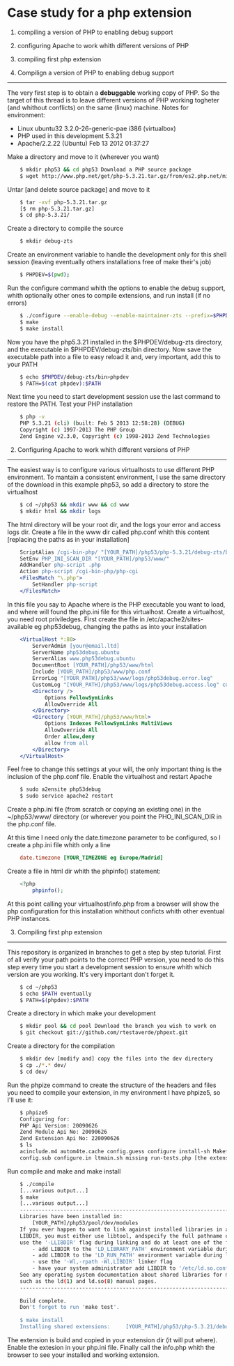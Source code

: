 Case study for a php extension 
===
1. compiling a version of PHP to enabling debug support 
2. configuring Apache to work whith different versions of PHP 
3. compiling first php extension 


1. Compilign a version of PHP to enabling debug support 
---
The very first step is to obtain a **debuggable** working copy of PHP. 
So the target of this thread is to leave different versions of PHP working togheter (and whithout conflicts) 
on the same (linux) machine. 
Notes for environment:

- Linux ubuntu32 3.2.0-26-generic-pae i386 (virtualbox)
- PHP used in this development 5.3.21
- Apache/2.2.22 (Ubuntu) Feb 13 2012 01:37:27

Make a directory and move to it (wherever you want)
```bash
	$ mkdir php53 && cd php53 Download a PHP source package
	$ wget http://www.php.net/get/php-5.3.21.tar.gz/from/es2.php.net/mirror
```
Untar [and delete source package] and move to it
```bash
	$ tar -xvf php-5.3.21.tar.gz
	[$ rm php-5.3.21.tar.gz]
	$ cd php-5.3.21/ 
```
Create a directory to compile the source
```bash
	$ mkdir debug-zts 
```
Create an environment variable to handle the development only for this shell session (leaving eventually others 
installations free of make their's job)
```bash
	$ PHPDEV=$(pwd); 
```
Run the configure command whith the options to enable the debug support, whith optionally other ones to compile extensions, and run install (if no errors)
```bash
	$ ./configure --enable-debug --enable-maintainer-zts --prefix=$PHPDEV/debug-zts [ more options ]
	$ make
	$ make install
```
Now you have the php5.3.21 installed in the $PHPDEV/debug-zts directory, and the executable in $PHPDEV/debug-zts/bin 
directory. Now save the executable path into a file to easy reload it and, very important, add this to your PATH
```bash
	$ echo $PHPDEV/debug-zts/bin>phpdev
	$ PATH=$(cat phpdev):$PATH
```
Next time you need to start development session use the last command to restore the PATH.
Test your PHP installation
```bash
	$ php -v
	PHP 5.3.21 (cli) (built: Feb 5 2013 12:58:28) (DEBUG)
	Copyright (c) 1997-2013 The PHP Group
	Zend Engine v2.3.0, Copyright (c) 1998-2013 Zend Technologies 
```
2. Configuring Apache to work whith different versions of PHP 
---
The easiest way is to configure various virtualhosts to use different PHP environment. To mantain a consistent environment, I use the same directory of the download in this example php53, so add a directory to store the virtualhost
```bash
	$ cd ~/php53 && mkdir www && cd www
	$ mkdir html && mkdir logs
```
The html directory will be your root dir, and the logs your error and access logs dir. Create a file in the www dir called php.conf whith this content [replacing the paths as in your installation]
```apache
	ScriptAlias /cgi-bin-php/ "[YOUR_PATH]/php53/php-5.3.21/debug-zts/bin/"
	SetEnv PHP_INI_SCAN_DIR "[YOUR_PATH]/php53/www/"
	AddHandler php-script .php
	Action php-script /cgi-bin-php/php-cgi
	<FilesMatch "\.php">
		SetHandler php-script
	</FilesMatch>
```
In this file you say to Apache where is the PHP executable you want to load, and where will found the php.ini 
file for this virtualhost. 
Create a virtualhost, you need root priviledges. First create the file in /etc/apache2/sites-available eg php53debug, 
changing the paths as into your installation

```apache
	<VirtualHost *:80>
		ServerAdmin [your@email.ltd]
		ServerName php53debug.ubuntu
		ServerAlias www.php53debug.ubuntu
		DocumentRoot [YOUR_PATH]/php53/www/html
		Include [YOUR_PATH]/php53/www/php.conf
		ErrorLog "[YOUR_PATH]/php53/www/logs/php53debug.error.log"
		CustomLog "[YOUR_PATH]/php53/www/logs/php53debug.access.log" common
		<Directory />
			Options FollowSymLinks
			AllowOverride All
		</Directory>
		<Directory [YOUR_PATH]/php53/www/html>
			Options Indexes FollowSymLinks MultiViews
			AllowOverride All
			Order allow,deny
			allow from all
		</Directory>
	</VirtualHost>
```

Feel free to change this settings at your will, the only important thing is the inclusion of the php.conf file. Enable the virtualhost and restart Apache
```bash
	$ sudo a2ensite php53debug
	$ sudo service apache2 restart 
```
Create a php.ini file (from scratch or copying an existing one) in the ~/php53/www/ directory (or wherever you point the PHO_INI_SCAN_DIR in the php.conf file.

At this time I need only the date.timezone parameter to be configured, so I create a php.ini file whith only a line

```ini
	date.timezone [YOUR_TIMEZONE eg Europe/Madrid]
```

Create a file in html dir whith the phpinfo() statement:

```php
	<?php
		phpinfo();
```
	
At this point calling your virtualhost/info.php from a browser will show the php configuration for this installation whithout conficts whith other eventual PHP instances.

3. Compiling first php extension 
---

This repository is organized in branches to get a step by step tutorial. First of all verify your path points to the correct PHP version, you need to do this step every time you start a development session to ensure whith which version are you working. It's very important don't forget it.
```bash
	$ cd ~/php53
	$ echo $PATH eventually
	$ PATH=$(phpdev):$PATH 
```
Create a directory in which make your development
```bash
	$ mkdir pool && cd pool Download the branch you wish to work on
	$ git checkout git://github.com/rtestaverde/phpext.git 
```
Create a directory for the compilation
```bash
	$ mkdir dev [modify and] copy the files into the dev directory
	$ cp ./*.* dev/
	$ cd dev/ 
```
Run the phpize command to create the structure of the headers and files you need to compile your extension, in my environment I have phpize5, so I'll use it:
```bash
	$ phpize5
	Configuring for:
	PHP Api Version: 20090626
	Zend Module Api No: 20090626
	Zend Extension Api No: 220090626
	$ ls
	acinclude.m4 autom4te.cache config.guess configure install-sh Makefile.global mkinstalldirs aclocal.m4 build config.h.in
	config.sub configure.in ltmain.sh missing run-tests.php [the extensions source files] 
```
Run compile and make and make install
```bash
	$ ./compile
	[...various output...]
	$ make
	[...various output...]
	----------------------------------------------------------------------
	Libraries have been installed in:
   		[YOUR_PATH]/php53/pool/dev/modules
   	If you ever happen to want to link against installed libraries in a given directory, 
   	LIBDIR, you must either use libtool, andspecify the full pathname of the library, or 
   	use the '-LLIBDIR' flag during linking and do at least one of the following:
		- add LIBDIR to the 'LD_LIBRARY_PATH' environment variable during execution
		- add LIBDIR to the 'LD_RUN_PATH' environment variable during linking
		- use the '-Wl,-rpath -Wl,LIBDIR' linker flag
		- have your system administrator add LIBDIR to '/etc/ld.so.conf'
	See any operating system documentation about shared libraries for more information,
	such as the ld(1) and ld.so(8) manual pages.
	----------------------------------------------------------------------
	
	Build complete.
	Don't forget to run 'make test'.
	
	$ make install 
	Installing shared extensions:     [YOUR_PATH]/php53/php-5.3.21/debug-zts/lib/php/extensions/debug-zts-20090626/

```

The extension is build and copied in your extension dir (it will put where). 
Enable the extesion in your php.ini file. Finally call the info.php whith the browser to see your installed and working extension.
